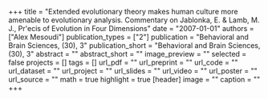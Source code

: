 +++
title = "Extended evolutionary theory makes human culture more amenable to evolutionary analysis. Commentary on Jablonka, E. \& Lamb, M. J., Pr\'ecis of Evolution in Four Dimensions"
date = "2007-01-01"
authors = ["Alex Mesoudi"]
publication_types = ["2"]
publication = "Behavioral and Brain Sciences, (30), 3"
publication_short = "Behavioral and Brain Sciences, (30), 3"
abstract = ""
abstract_short = ""
image_preview = ""
selected = false
projects = []
tags = []
url_pdf = ""
url_preprint = ""
url_code = ""
url_dataset = ""
url_project = ""
url_slides = ""
url_video = ""
url_poster = ""
url_source = ""
math = true
highlight = true
[header]
image = ""
caption = ""
+++
